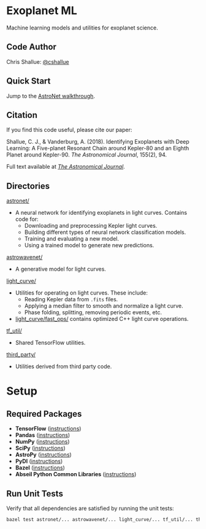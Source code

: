 # Exoplanet ML

Machine learning models and utilities for exoplanet science.

## Code Author

Chris Shallue: [@cshallue](https://github.com/cshallue)

## Quick Start

Jump to the [AstroNet walkthrough](astronet/README.md#walkthrough).

## Citation

If you find this code useful, please cite our paper:

Shallue, C. J., & Vanderburg, A. (2018). Identifying Exoplanets with Deep
Learning: A Five-planet Resonant Chain around Kepler-80 and an Eighth Planet
around Kepler-90. *The Astronomical Journal*, 155(2), 94.

Full text available at [*The Astronomical Journal*](http://iopscience.iop.org/article/10.3847/1538-3881/aa9e09/meta).

## Directories

[astronet/](astronet/)

* A neural network for identifying exoplanets in light curves. Contains code for:
  * Downloading and preprocessing Kepler light curves.
  * Building different types of neural network classification models.
  * Training and evaluating a new model.
  * Using a trained model to generate new predictions.

[astrowavenet/](astrowavenet/)

* A generative model for light curves.

[light_curve/](light_curve)

* Utilities for operating on light curves. These include:
  * Reading Kepler data from `.fits` files.
  * Applying a median filter to smooth and normalize a light curve.
  * Phase folding, splitting, removing periodic events, etc.
* [light_curve/fast_ops/](light_curve/fast_ops) contains optimized C++ light
curve operations.

[tf_util/](tf_util)

* Shared TensorFlow utilities.

[third_party/](third_party/)

* Utilities derived from third party code.


# Setup

## Required Packages

* **TensorFlow** ([instructions](https://www.tensorflow.org/install/))
* **Pandas** ([instructions](http://pandas.pydata.org/pandas-docs/stable/install.html))
* **NumPy** ([instructions](https://docs.scipy.org/doc/numpy/user/install.html))
* **SciPy** ([instructions](https://scipy.org/install.html))
* **AstroPy** ([instructions](http://www.astropy.org/))
* **PyDl** ([instructions](https://pypi.python.org/pypi/pydl))
* **Bazel** ([instructions](https://docs.bazel.build/versions/master/install.html))
* **Abseil Python Common Libraries** ([instructions](https://github.com/abseil/abseil-py))

## Run Unit Tests

Verify that all dependencies are satisfied by running the unit tests:

```bash
bazel test astronet/... astrowavenet/... light_curve/... tf_util/... third_party/...
```


